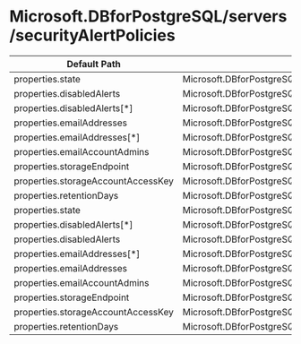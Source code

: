# Microsoft.DBforPostgreSQL/servers/securityAlertPolicies

| Default Path | Alias |
|---|---|
| properties.state | Microsoft.DBforPostgreSQL/servers/securityAlertPolicies/state |
| properties.disabledAlerts | Microsoft.DBforPostgreSQL/servers/securityAlertPolicies/disabledAlerts |
| properties.disabledAlerts[*] | Microsoft.DBforPostgreSQL/servers/securityAlertPolicies/disabledAlerts[*] |
| properties.emailAddresses | Microsoft.DBforPostgreSQL/servers/securityAlertPolicies/emailAddresses |
| properties.emailAddresses[*] | Microsoft.DBforPostgreSQL/servers/securityAlertPolicies/emailAddresses[*] |
| properties.emailAccountAdmins | Microsoft.DBforPostgreSQL/servers/securityAlertPolicies/emailAccountAdmins |
| properties.storageEndpoint | Microsoft.DBforPostgreSQL/servers/securityAlertPolicies/storageEndpoint |
| properties.storageAccountAccessKey | Microsoft.DBforPostgreSQL/servers/securityAlertPolicies/storageAccountAccessKey |
| properties.retentionDays | Microsoft.DBforPostgreSQL/servers/securityAlertPolicies/retentionDays |
| properties.state | Microsoft.DBforPostgreSQL/servers/securityAlertPolicies/Default.state |
| properties.disabledAlerts[*] | Microsoft.DBforPostgreSQL/servers/securityAlertPolicies/Default.disabledAlerts[*] |
| properties.disabledAlerts | Microsoft.DBforPostgreSQL/servers/securityAlertPolicies/Default.disabledAlerts |
| properties.emailAddresses[*] | Microsoft.DBforPostgreSQL/servers/securityAlertPolicies/Default.emailAddresses[*] |
| properties.emailAddresses | Microsoft.DBforPostgreSQL/servers/securityAlertPolicies/Default.emailAddresses |
| properties.emailAccountAdmins | Microsoft.DBforPostgreSQL/servers/securityAlertPolicies/Default.emailAccountAdmins |
| properties.storageEndpoint | Microsoft.DBforPostgreSQL/servers/securityAlertPolicies/Default.storageEndpoint |
| properties.storageAccountAccessKey | Microsoft.DBforPostgreSQL/servers/securityAlertPolicies/Default.storageAccountAccessKey |
| properties.retentionDays | Microsoft.DBforPostgreSQL/servers/securityAlertPolicies/Default.retentionDays |

